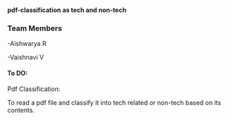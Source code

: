 #### pdf-classification as tech and non-tech

### Team Members

-Aishwarya R

-Vaishnavi V

#### To DO:
Pdf Classification:
	
To read a pdf file and classify it into tech related or non-tech based on its contents.
